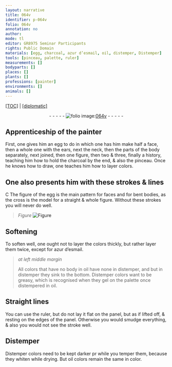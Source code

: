 ```yaml
---
layout: narrative
title: 064v
identifier: p-064v
folio: 064v
annotation: no
author:
mode: tl
editor: GR8975 Seminar Participants
rights: Public Domain
materials: [egg, charcoal, azur d’esmail, oil, distemper, Distemper]
tools: [pinceau, palette, ruler]
measurements: []
bodyparts: []
places: []
plants: []
professions: [painter]
environments: []
animals: []
---
```


 <p><a href="{{ site.baseurl }}/translation/">[TOC]</a> | <a href="{{ site.baseurl }}/texts/p-064v_tc/" target="_blank">[diplomatic]</a></p><div class="folio" align="center">- - - - - <a href="http://gallica.bnf.fr/ark:/12148/btv1b10500001g/f134.image" target="_blank"><img src="https://cu-mkp.github.io/2017-workshop-edition/assets/photo-icon.png" alt="folio image: " style="display:inline-block; margin-bottom:-3px;"/>064v</a> - - - - - </div>  
  

## Apprenticeship of the <span class="pro">painter</span>

 
First, one gives him an <span class="m">egg</span> to do in which one has him make half a face, then a whole one with the ears, next the neck, then the parts of the body separately, next joined, then one figure, then two & three, finally a history, teaching him how to hold the <span class="m">charcoal</span> by the end, & also the <span class="tl">pinceau</span>. Once he knows how to draw, one teaches him how to layer colors.
 
 
  

## One also presents him with these strokes & lines

 
<span class="del">C</span> <span class="add">T</span>he figure of the <span class="m">egg</span> is the main pattern for faces <span class="add">and for bent bodies</span>, as the cross is the model for a straight & whole figure. Without these strokes you will never do well.
 
> *Figure*
> <a href="https://drive.google.com/open?id=0B9-oNrvWdlO5NmZDTmZwc1Jqb2M" target="_blank"><img src="https://cu-mkp.github.io/GR8975-edition/assets/photo-icon.png" alt="Figure" style="display:inline-block; margin-bottom:-3px;"/></a>
 
 
  

## Softening

 
To soften well, one ought not to layer the colors thickly, but rather layer them twice, except for <span class="m">azur d’esmail</span>.
 
> *at left middle margin*
> 
> 
>   All colors that have no body in <span class="m">oil</span> have none in <span class="m">distemper</span>, <span class="del">and</span> but in <span class="m">distemper</span> they sink to the bottom. <span class="m">Distemper</span> colors want to be greasy, which is recognised when they gel on the <span class="tl">palette</span> once distempered in <span class="m">oil</span>.
 
 
  

## Straight lines

 
You can use the <span class="tl">ruler</span>, but do not lay it flat on the panel, but as if lifted off, & resting on the edges of the panel. Otherwise you would smudge everything, & also you would not see the stroke well.
 
 
  

## <span class="m">Distemper</span>

 
<span class="m">Distemper</span> colors need to be <span class="add">kept</span> darker <span class="del">pr</span> while you temper them, <span class="add">because they whiten while drying</span>. But <span class="m">oil</span> colors remain the same in color.
 
 